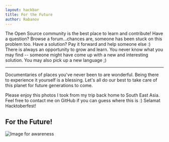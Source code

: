 ```yaml
---
layout: hackbar
title: For the Future
author: Rabanov
---
```


The Open Source community is the best place to learn and contribute! Have a question? Browse a forum...chances are, someone has been stuck on this problem too. Have a solution? Pay it forward and help someone else :) There is always an opportunity to grow and learn. You never know what you may find -- someone might have come up with a new and interesting solution. You may also pick up a new language ;) 

---

Documentaries of places you've never been to are wonderful. Being there to experience it yourself is a blessing. Let's all do our best to take care of this planet for future generations to come.

Please enjoy this photos I took from my trip back home to South East Asia. Feel free to contact me on GitHub if you can guess where this is :) Selamat Hacktoberfest!

## For the Future!

![Image for awareness]({{site.baseurl}}/assets/images/Rabanov.jpg)

